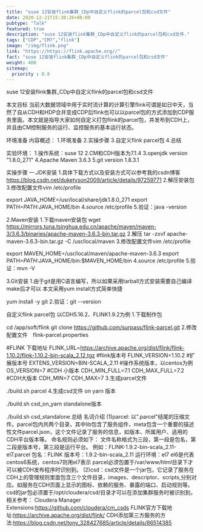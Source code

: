 ```yaml
---
title: "suse 12安装flink集群_CDp中自定义flink的parcel包和csd文件"
date: 2020-12-21T15:30:26+08:00
pubtype: "Talk"
featured: true
description: "suse 12安装flink集群_CDp中自定义flink的parcel包和csd文件."
tags: ["CDP","CM7","flink"]
image: "/img/flink.png"
link: "https://https://flink.apache.org//"
fact: "suse 12安装flink集群_CDp中自定义flink的parcel包和csd文件"
weight: 400
sitemap:
  priority : 0.8
---
```

suse 12安装flink集群_CDp中自定义flink的parcel包和csd文件

本文目标
当前大数据领域中用于实时流计算的计算引擎flink可谓是如日中天，当然了自从CDH和HDP合并变成CDP后flink也可以以parcel包的方式添加到CDP服务里面。本文就是指导大家如何自定义打包flink的parcel包，并发布到CDH上，并且由CM控制服务的运行、监控服务的基本运行状态。

环境准备
内容概述：
1.环境准备
2.实操步骤
3.自定义flink parcel包
4.总结

实验环境：
1.操作系统：suse 12
2.CM和CDH版本为7.1.4
3.openjdk version "1.8.0_271"
4.Apache Maven 3.6.3
5.git version 1.8.3.1

实操步骤
一.JDK安装
1.具体下载方式以及安装方式可以参考我的csdn博客 https://blog.csdn.net/duketyson2009/article/details/97259771
2.解压安装包
3.修改配置文件vim /etc/profile

export JAVA_HOME=/usr/local/share/jdk1.8.0_271
export PATH=$PATH:$JAVA_HOME/bin
4.source /etc/profile
5.验证：java -version

2.Maven安装
1.下载maven安装包
wget https://mirrors.tuna.tsinghua.edu.cn/apache/maven/maven-3/3.6.3/binaries/apache-maven-3.6.3-bin.tar.gz
2.解压 tar -zxvf apache-maven-3.6.3-bin.tar.gz -C /usr/local/maven
3.修改配置文件vim /etc/profile

export MAVEN_HOME=/usr/local/maven/apache-maven-3.6.3
export PATH=$PATH:$JAVA_HOME/bin:$MAVEN_HOME/bin
4.source /etc/profile
5.验证：mvn -V

3.Git安装
1.由于git是用C语言编写，所以如果采用tarball方式安装需要自己编译make后才可以
本文采用yum install方式简单快捷

yum install -y git
2.验证：git --version

自定义flink parcel包
以CDH5.16.2、FLINK1.9.2为例
1.下载制作包

cd /app/soft/flink
git clone https://github.com/surpass/flink-parcel.git
2.修改配置文件　flink-parcel.properties

#FLINK 下载地址
FLINK_URL=https://archive.apache.org/dist/flink/flink-1.10.2/flink-1.10.2-bin-scala_2.12.tgz
#flink版本号
FLINK_VERSION=1.10.2
#扩展版本号
EXTENS_VERSION=BIN-SCALA_2.11
#操作系统版本，以centos为例
OS_VERSION=7
#CDH 小版本
CDH_MIN_FULL=7.1
CDH_MAX_FULL=7.2
#CDH大版本
CDH_MIN=7
CDH_MAX=7
3.生成parcel文件

./build.sh  parcel
4.生成csd文件
on yarn 版本

./build.sh  csd_on_yarn
standalone版本

./build.sh  csd_standalone
总结
名词介绍
(1)parcel: 以".parcel"结尾的压缩文件。parcel包内共两个目录，其中lib包含了服务组件，meta包含一个重要的描述性文件parcel.json，这个文件记录了服务的信息，如版本、所属用户、适用的CDH平台版本等。
命名规则必须如下：
文件名称格式为三段，第一段是包名，第二段是版本号，第三段是运行平台。
例如：FLINK-1.9.2-bin-scala_2.11-el7.parcel
包名：FLINK
版本号：1.9.2-bin-scala_2.11
运行环境：el7
el6是代表centos6系统，centos7则用el7表示
parcel必须包置于/var/www/html目录下才可以被CDH发布程序时识别到。
(2)csd：csd文件是一个jar包，它记录了服务在CDH上的管理规则里面包含三个文件目录，images、descriptor、scripts,分别对应。如服务在CDH页面上显示的图标、依赖的服务、暴露的端口、启动规则等。
csd的jar包必须置于/opt/cloudera/csd/目录才可以在添加集群服务时被识别到。
相关参考：
Cloudera Manager Extensions:https://github.com/cloudera/cm_csds
FLINK官方下载地址:https://archive.apache.org/dist/flink/
CDH添加第三方服务的方法:https://blog.csdn.net/tony_328427685/article/details/86514385